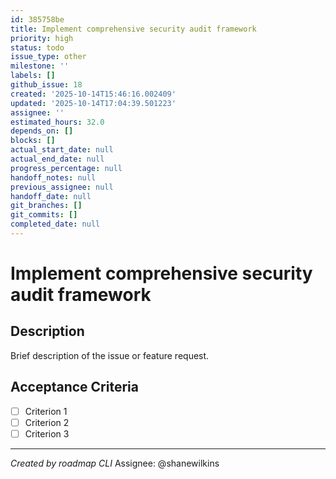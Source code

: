```yaml
---
id: 385758be
title: Implement comprehensive security audit framework
priority: high
status: todo
issue_type: other
milestone: ''
labels: []
github_issue: 18
created: '2025-10-14T15:46:16.002409'
updated: '2025-10-14T17:04:39.501223'
assignee: ''
estimated_hours: 32.0
depends_on: []
blocks: []
actual_start_date: null
actual_end_date: null
progress_percentage: null
handoff_notes: null
previous_assignee: null
handoff_date: null
git_branches: []
git_commits: []
completed_date: null
---
```


# Implement comprehensive security audit framework

## Description

Brief description of the issue or feature request.

## Acceptance Criteria

- [ ] Criterion 1
- [ ] Criterion 2
- [ ] Criterion 3

---
*Created by roadmap CLI*
Assignee: @shanewilkins
